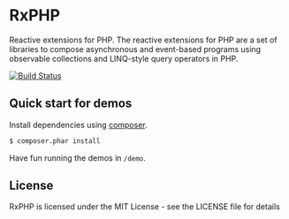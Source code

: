 RxPHP
======

Reactive extensions for PHP. The reactive extensions for PHP are a set of
libraries to compose asynchronous and event-based programs using observable
collections and LINQ-style query operators in PHP.

[![Build Status](https://secure.travis-ci.org/ReactiveX/RxPHP.png?branch=master)](https://travis-ci.org/ReactiveX/RxPHP)

## Quick start for demos

Install dependencies using [composer](https://getcomposer.org).

```bash
$ composer.phar install
```

Have fun running the demos in `/demo`.

## License

RxPHP is licensed under the MIT License - see the LICENSE file for details

